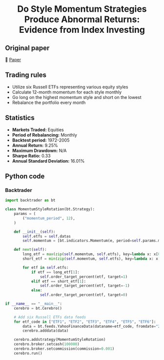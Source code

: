 <div align="center">
  <h1>Do Style Momentum Strategies Produce Abnormal Returns: Evidence from Index Investing</h1>
</div>

## Original paper

📕 [Paper](https://papers.ssrn.com/sol3/papers.cfm?abstract_id=3241701)

## Trading rules

- Utilize six Russell ETFs representing various equity styles
- Calculate 12-month momentum for each style monthly
- Go long on the highest momentum style and short on the lowest
- Rebalance the portfolio every month

## Statistics

- **Markets Traded:** Equities
- **Period of Rebalancing:** Monthly
- **Backtest period:** 1972-2005
- **Annual Return:** 9.25%
- **Maximum Drawdown:** N/A
- **Sharpe Ratio:** 0.33
- **Annual Standard Deviation:** 16.01%

## Python code

### Backtrader

```python
import backtrader as bt

class MomentumStyleRotation(bt.Strategy):
    params = (
        ("momentum_period", 12),
    )

    def __init__(self):
        self.etfs = self.datas
        self.momentum = [bt.indicators.Momentum(e, period=self.params.momentum_period) for e in self.etfs]

    def next(self):
        long_etf = max(zip(self.momentum, self.etfs), key=lambda x: x[0][0])
        short_etf = min(zip(self.momentum, self.etfs), key=lambda x: x[0][0])

        for etf in self.etfs:
            if etf == long_etf[1]:
                self.order_target_percent(etf, target=1)
            elif etf == short_etf[1]:
                self.order_target_percent(etf, target=-1)
            else:
                self.order_target_percent(etf, target=0)

if __name__ == "__main__":
    cerebro = bt.Cerebro()

    # Add six Russell ETFs data feeds
    for etf_code in ["ETF1", "ETF2", "ETF3", "ETF4", "ETF5", "ETF6"]:
        data = bt.feeds.YahooFinanceData(dataname=etf_code, fromdate="2000-01-01", todate="2021-12-31")
        cerebro.adddata(data)

    cerebro.addstrategy(MomentumStyleRotation)
    cerebro.broker.setcash(100000)
    cerebro.broker.setcommission(commission=0.001)
    cerebro.run()
```